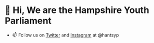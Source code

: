 # 👋 Hi, We are the Hampshire Youth Parliament
- 📫 Follow us on [Twitter](https://twitter.com/hantsyp) and [Instagram](https://www.instagram.com/hantsyp/) at @hantsyp

<!---
hantsyp/hantsyp is a ✨ special ✨ repository because its `README.md` (this file) appears on your GitHub profile.
You can click the Preview link to take a look at your changes.
--->
